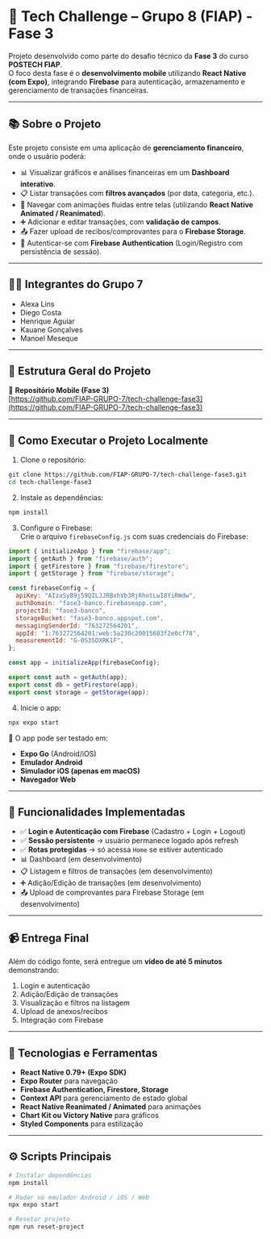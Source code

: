 # 🚀 Tech Challenge – Grupo 8 (FIAP) - Fase 3  

Projeto desenvolvido como parte do desafio técnico da **Fase 3** do curso **POSTECH FIAP**.  
O foco desta fase é o **desenvolvimento mobile** utilizando **React Native (com Expo)**, integrando **Firebase** para autenticação, armazenamento e gerenciamento de transações financeiras.  

---

## 📚 Sobre o Projeto  

Este projeto consiste em uma aplicação de **gerenciamento financeiro**, onde o usuário poderá:  

- 📊 Visualizar gráficos e análises financeiras em um **Dashboard interativo**.  
- 📋 Listar transações com **filtros avançados** (por data, categoria, etc.).  
- 🔄 Navegar com animações fluidas entre telas (utilizando **React Native Animated / Reanimated**).  
- ➕ Adicionar e editar transações, com **validação de campos**.  
- 📤 Fazer upload de recibos/comprovantes para o **Firebase Storage**.  
- 🔑 Autenticar-se com **Firebase Authentication** (Login/Registro com persistência de sessão).  

---

## 🧑‍💻 Integrantes do Grupo 7  

- Alexa Lins  
- Diego Costa  
- Henrique Aguiar  
- Kauane Gonçalves  
- Manoel Meseque  

---

## 📁 Estrutura Geral do Projeto  

📂 **Repositório Mobile (Fase 3)**  
[https://github.com/FIAP-GRUPO-7/tech-challenge-fase3](https://github.com/FIAP-GRUPO-7/tech-challenge-fase3)  

---

## 🚀 Como Executar o Projeto Localmente  

1. Clone o repositório:  

```bash
git clone https://github.com/FIAP-GRUPO-7/tech-challenge-fase3.git
cd tech-challenge-fase3
```

2. Instale as dependências:  

```bash
npm install
```

3. Configure o Firebase:  
   Crie o arquivo `firebaseConfig.js` com suas credenciais do Firebase:  

```js
import { initializeApp } from "firebase/app";
import { getAuth } from "firebase/auth";
import { getFirestore } from "firebase/firestore";
import { getStorage } from "firebase/storage";

const firebaseConfig = {
  apiKey: "AIzaSyB9j59QILJJRBxhVb3RjRhotLwI8YiRWdw",
  authDomain: "fase3-banco.firebaseapp.com",
  projectId: "fase3-banco",
  storageBucket: "fase3-banco.appspot.com",
  messagingSenderId: "763272564201",
  appId: "1:763272564201:web:5a230c20015683f2e0cf78",
  measurementId: "G-0S35DXRK1F",
};

const app = initializeApp(firebaseConfig);

export const auth = getAuth(app);
export const db = getFirestore(app);     
export const storage = getStorage(app);   
```

4. Inicie o app:  

```bash
npx expo start
```

📱 O app pode ser testado em:  
- **Expo Go** (Android/iOS)  
- **Emulador Android**  
- **Simulador iOS (apenas em macOS)**  
- **Navegador Web**  

---

## 🔐 Funcionalidades Implementadas  

- ✅ **Login e Autenticação com Firebase** (Cadastro + Login + Logout)  
- ✅ **Sessão persistente** → usuário permanece logado após refresh  
- ✅ **Rotas protegidas** → só acessa `Home` se estiver autenticado  
- 📊 Dashboard (em desenvolvimento)  
- 📋 Listagem e filtros de transações (em desenvolvimento)  
- ➕ Adição/Edição de transações (em desenvolvimento)  
- 📤 Upload de comprovantes para Firebase Storage (em desenvolvimento)  

---

## 📹 Entrega Final  

Além do código fonte, será entregue um **vídeo de até 5 minutos** demonstrando:  

1. Login e autenticação  
2. Adição/Edição de transações  
3. Visualização e filtros na listagem  
4. Upload de anexos/recibos  
5. Integração com Firebase  

---

## 🧪 Tecnologias e Ferramentas  

- **React Native 0.79+ (Expo SDK)**  
- **Expo Router** para navegação  
- **Firebase Authentication, Firestore, Storage**  
- **Context API** para gerenciamento de estado global  
- **React Native Reanimated / Animated** para animações  
- **Chart Kit ou Victory Native** para gráficos  
- **Styled Components** para estilização


---

## ⚙️ Scripts Principais  

```bash
# Instalar dependências
npm install

# Rodar no emulador Android / iOS / Web
npx expo start

# Resetar projeto
npm run reset-project
```
